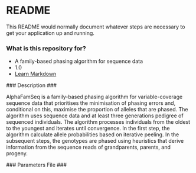 # README #

This README would normally document whatever steps are necessary to get your application up and running.

### What is this repository for? ###

* A family-based phasing algorithm for sequence data
* 1.0
* [Learn Markdown](https://bitbucket.org/tutorials/markdowndemo)

### Description ###

AlphaFamSeq is a family-based phasing algorithm for variable-coverage sequence data that prioritises the minimisation of phasing errors and, conditional on this, maximise the proportion of alleles that are phased. The algorithm uses sequence data and at least three generations pedigree of sequenced individuals. The algorithm processes individuals from the oldest to the youngest and iterates until convergence. In the first step, the algorithm calculate allele probabilities based on iterative peeling. In the subsequent steps, the genotypes are phased using heuristics that derive information from the sequence reads of grandparents, parents, and progeny.

### Parameters File ###